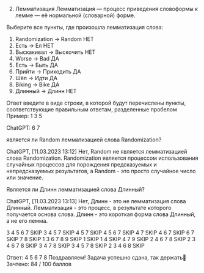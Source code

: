 2. Лемматизация
Лемматиза́ция — процесс приведения словоформы к лемме — её нормальной (словарной) форме.

Выберите все пункты, где произошла лемматизация слова:

1. Randomization → Random НЕТ
2. Есть → Ел НЕТ
3. Выскакивал → Выскочить НЕТ
4. Worse → Bad ДА
5. Есть → Быть ДА
6. Прийти → Приходить ДА
7. Шёл → Идти ДА
8. Biking → Bike ДА
9. Длинный → Длинн НЕТ

Ответ введите в виде строки, в которой будут перечислены пункты, соответствующие правильным ответам, разделенные пробелом
Пример:
1 3 5

ChatGPT: 6 7

является ли Random лемматизацией слова Randomization?

ChatGPT, [11.03.2023 13:12]
Нет, Random не является лемматизацией слова Randomization. Randomization является процессом использования случайных процессов для порождения предсказуемых и непредсказуемых результатов, а Random - это просто случайное число или значение.

Является ли Длинн лемматизацией слова Длинный?

ChatGPT, [11.03.2023 13:13]
Нет, Длинн - это не лемматизация слова Длинный. Лемматизация - это процесс, в результате которого получается основа слова. Длинн - это короткая форма слова Длинный, а не его лемма.

3 4 5 6 7 SKIP
3 4 5 7 SKIP
4 5 7 SKIP
4 5 6 7 SKIP 
4 7 SKIP
4 6 7 SKIP 
6 7 SKIP 
7 8 SKIP
1 3 6 7 8 9 SKIP
1 SKIP
1 4 SKIP
4 7 9 SKIP
2 4 6 7 8 SKIP
2 3 4 6 7 8 SKIP
3 4 7 8 SKIP
3 4 5 7 8 SKIP
2 3 4 6 8 SKIP

Ответ: 4 5 6 7 8
Поздравляем!
Задача успешно сдана, так держать🙂
Зачтено: 84 / 100 баллов
